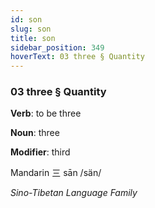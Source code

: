 ```yaml
---
id: son
slug: son
title: son
sidebar_position: 349
hoverText: 03 three § Quantity
---
```


### 03 three § Quantity

**Verb**: to be three

**Noun**: three

**Modifier**: third

Mandarin 三 sān /sän/

*Sino-Tibetan Language Family*